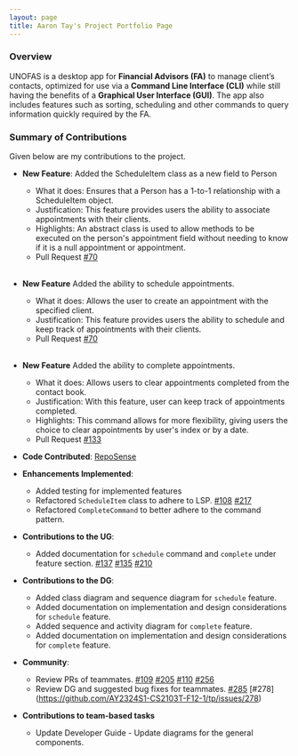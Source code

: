 ```yaml
---
layout: page
title: Aaron Tay's Project Portfolio Page
---
```


### Overview

UNOFAS is a desktop app for **Financial Advisors (FA)** to manage client’s contacts, optimized for use via a **Command Line Interface (CLI)** while still having the benefits of a **Graphical User Interface (GUI)**. The app also includes features such as sorting, scheduling and other commands to query information quickly required by the FA.

### Summary of Contributions

Given below are my contributions to the project.

* **New Feature**: Added the ScheduleItem class as a new field to Person
  * What it does: Ensures that a Person has a 1-to-1 relationship with a ScheduleItem object.
  * Justification: This feature provides users the ability to associate appointments with their clients. 
  * Highlights: An abstract class is used to allow methods to be executed on the person's appointment field without needing to know if it is a null appointment or appointment. 
  * Pull Request [#70](https://github.com/AY2324S1-CS2103T-F12-1/tp/pull/70)
  
  <br>
  
* **New Feature** Added the ability to schedule appointments. 
  * What it does: Allows the user to create an appointment with the specified client.
  * Justification: This feature provides users the ability to schedule and keep track of appointments with their clients.
  * Pull Request [#70](https://github.com/AY2324S1-CS2103T-F12-1/tp/pull/70)

  <br>

* **New Feature** Added the ability to complete appointments. 
  * What it does: Allows users to clear appointments completed from the contact book. 
  * Justification: With this feature, user can keep track of appointments completed.
  * Highlights: This command allows for more flexibility, giving users the choice to clear appointments by user's index or by a date. 
  * Pull Request [#133](https://github.com/AY2324S1-CS2103T-F12-1/tp/pull/133)
  

* **Code Contributed**: [RepoSense](https://nus-cs2103-ay2324s1.github.io/tp-dashboard/?search=kb-tay&breakdown=true)


* **Enhancements Implemented**: 
  * Added testing for implemented features
  * Refactored `ScheduleItem` class to adhere to LSP. [#108](https://github.com/AY2324S1-CS2103T-F12-1/tp/pull/108) [#217](https://github.com/AY2324S1-CS2103T-F12-1/tp/issues/217)
  * Refactored `CompleteCommand` to better adhere to the command pattern.
  

* **Contributions to the UG**:
  * Added documentation for `schedule` command and `complete` under feature section. [#137](https://github.com/AY2324S1-CS2103T-F12-1/tp/pull/137) [#135](https://github.com/AY2324S1-CS2103T-F12-1/tp/pull/137) [#210](https://github.com/AY2324S1-CS2103T-F12-1/tp/pull/210)
  

* **Contributions to the DG**:
  * Added class diagram and sequence diagram for `schedule` feature.
  * Added documentation on implementation and design considerations for `schedule` feature.
  * Added sequence and activity diagram for `complete` feature. 
  * Added documentation on implementation and design considerations for `complete` feature.


* **Community**:
  * Review PRs of teammates. [#109](https://github.com/AY2324S1-CS2103T-F12-1/tp/pull/109) [#205](https://github.com/AY2324S1-CS2103T-F12-1/tp/pull/205) [#110](https://github.com/AY2324S1-CS2103T-F12-1/tp/pull/110) [#256](https://github.com/AY2324S1-CS2103T-F12-1/tp/pull/256) 
  * Review DG and suggested bug fixes for teammates. [#285](https://github.com/AY2324S1-CS2103T-F12-1/tp/issues/285) [#278] (https://github.com/AY2324S1-CS2103T-F12-1/tp/issues/278)


* **Contributions to team-based tasks**
  * Update Developer Guide - Update diagrams for the general components.
